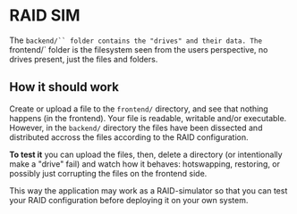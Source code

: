 # RAID SIM

The ` backend/`` folder contains the "drives" and their data. The  `frontend/` folder is the filesystem seen from the users perspective, no drives present, just the files and folders.

## How it should work

Create or upload a file to the `frontend/` directory, and see that nothing happens (in the frontend). Your file is readable, writable and/or executable. However, in the `backend/` directory the files have been dissected and distributed accross the files according to the RAID configuration.

**To test it** you can upload the files, then, delete a directory (or intentionally make a "drive" fail) and watch how it behaves: hotswapping, restoring, or possibly just corrupting the files on the frontend side.

This way the application may work as a RAID-simulator so that you can test your RAID configuration before deploying it on your own system.
